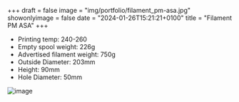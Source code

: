 +++
draft = false
image = "img/portfolio/filament_pm-asa.jpg"
showonlyimage = false
date = "2024-01-26T15:21:21+0100"
title = "Filament PM ASA"
+++

* Printing temp: 240-260
* Empty spool weight: 226g
* Advertised filament weight: 750g
* Outside Diameter: 203mm
* Height: 90mm
* Hole Diameter: 50mm
<!--more-->

![image](/img/portfolio/filament_pm-asa.jpg)

